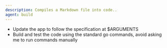 ```yaml
---
description: Compiles a Markdown file into code..
agent: build
---
```


- Update the app to follow the specification at $ARGUMENTS
- Build and test the code using the standard go commands, avoid asking me to run commands manually
